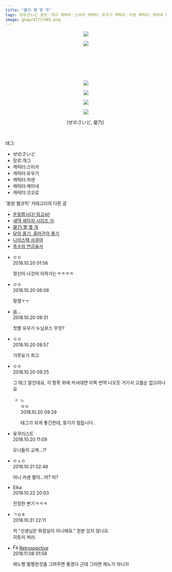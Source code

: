 ```yaml
---
title: "是乃 짤 몇 개"
tags: ぜのさいど 장르：개그 캐릭터：스이카 캐릭터：유우기 캐릭터：카센 캐릭터：케이네 캐릭터：코코로 是乃 동방_웹코믹
image: ghap/4777/001.png
---
```

<div class="article">
<p style="text-align: center; clear: none; float: none;"><img src="{{ site.nasurl }}/ghap/4777/001.png"/></p>
<p style="text-align: center; clear: none; float: none;"><img src="{{ site.nasurl }}/ghap/4777/002.jpg"/></p>
<p style="text-align: center; clear: none; float: none;"><br/></p>
<p style="text-align: center; clear: none; float: none;"><br/></p>
<p style="text-align: center; clear: none; float: none;"><br/></p>
<p style="text-align: center; clear: none; float: none;"><img src="{{ site.nasurl }}/ghap/4777/003.jpg"/></p>
<p style="text-align: center; clear: none; float: none;"><img src="{{ site.nasurl }}/ghap/4777/004.jpg"/></p>
<p style="text-align: center; clear: none; float: none;"><img src="{{ site.nasurl }}/ghap/4777/005.jpg"/></p>
<p style="text-align: center; clear: none; float: none;"><img src="{{ site.nasurl }}/ghap/4777/006.jpg"/></p>
<p style="text-align: center; clear: none; float: none;">[ぜのさいど, 是乃] </p>
<p><br/></p>
</div><div class="tagTrail">
<p>태그: </p>
<ul>
<li>ぜのさいど</li>
<li>장르:개그</li>
<li>캐릭터:스이카</li>
<li>캐릭터:유우기</li>
<li>캐릭터:카센</li>
<li>캐릭터:케이네</li>
<li>캐릭터:코코로</li>
</ul>
</div><div class="another">
<p>'동방 웹코믹' 카테고리의 다른 글</p>
<ul>
<li><a href="/2018-10-24-ghap_4788">운동합시다! 링고씨!</a></li>
<li><a href="/2018-10-21-ghap_4780">새댁 세이자 시리즈 ⑬</a></li>
<li><a href="/2018-10-20-ghap_4777">是乃 짤 몇 개</a></li>
<li><a href="/2018-10-17-ghap_4771">달의 풍기, 홍마관의 풍기</a></li>
<li><a href="/2018-10-09-ghap_4753">나이스택 사쿠야</a></li>
<li><a href="/2018-10-09-ghap_4752">촉수의 연금술사</a></li>
</ul>
</div><div class="cb_module cb_fluid">
<div class="cb_wrt cb_profile">
<div class="comment">
<ul>
<li class="cb_thumb_off" id="comment15358569">
<div class="cb_comment_area">
<div class="cb_info_area">
<div class="cb_section">
<span class="cb_nick_name">ㅇㅇ</span>
</div>
<div class="cb_section">
<span class="cb_date">2018.10.20 01:56 </span>
</div>
</div>
<div class="cb_dsc_comment">
<p class="cb_dsc">
											정신이 나갓어 이작가는ㅋㅋㅋㅋ
										</p>
</div>
</div></li>
<li class="cb_thumb_off" id="comment15358603">
<div class="cb_comment_area">
<div class="cb_info_area">
<div class="cb_section">
<span class="cb_nick_name">ㅇㅇ</span>
</div>
<div class="cb_section">
<span class="cb_date">2018.10.20 06:06 </span>
</div>
</div>
<div class="cb_dsc_comment">
<p class="cb_dsc">
											핑챙ㅜㅜ
										</p>
</div>
</div></li>
<li class="cb_thumb_off" id="comment15358638">
<div class="cb_comment_area">
<div class="cb_info_area">
<div class="cb_section">
<span class="cb_nick_name">음...</span>
</div>
<div class="cb_section">
<span class="cb_date">2018.10.20 08:31 </span>
</div>
</div>
<div class="cb_dsc_comment">
<p class="cb_dsc">
											첫짤 유우기 누님포스 무엇?
										</p>
</div>
</div></li>
<li class="cb_thumb_off" id="comment15358647">
<div class="cb_comment_area">
<div class="cb_info_area">
<div class="cb_section">
<span class="cb_nick_name">ㅇㅇ</span>
</div>
<div class="cb_section">
<span class="cb_date">2018.10.20 08:57 </span>
</div>
</div>
<div class="cb_dsc_comment">
<p class="cb_dsc">
											갸루유기 최고
										</p>
</div>
</div></li>
<li class="cb_thumb_off" id="comment15358656">
<div class="cb_comment_area">
<div class="cb_info_area">
<div class="cb_section">
<span class="cb_nick_name">ㅇㅇ</span>
</div>
<div class="cb_section">
<span class="cb_date">2018.10.20 09:25 </span>
</div>
</div>
<div class="cb_dsc_comment">
<p class="cb_dsc">
											그 태그 말인데요, 각 항목 위에 커서대면 이쪽 번역 나오듯 거기서 고를순 없으려나요
										</p>
</div>
<ul>
<li class="cb_thumb_off" id="comment15358658">
<span class="cb_bu_subnode">ㄴ</span>
<div class="cb_comment_area">
<div class="cb_info_area">
<div class="cb_section">
<span class="cb_nick_name">ㅇㅇ</span>
</div>
<div class="cb_section">
<span class="cb_date">2018.10.20 09:29 </span>
</div>
</div>
<div class="cb_dsc_comment">
<p class="cb_dsc">
																태그가 되게 좋긴한데, 찾기가 힘듭니다..
															</p>
</div>
</div>
</li>
</ul>
</div></li>
<li class="cb_thumb_off" id="comment15358688">
<div class="cb_comment_area">
<div class="cb_info_area">
<div class="cb_section">
<span class="cb_nick_name">윳쿠리스트</span>
</div>
<div class="cb_section">
<span class="cb_date">2018.10.20 11:09 </span>
</div>
</div>
<div class="cb_dsc_comment">
<p class="cb_dsc">
											오니들이 교복...!?
										</p>
</div>
</div></li>
<li class="cb_thumb_off" id="comment15359025">
<div class="cb_comment_area">
<div class="cb_info_area">
<div class="cb_section">
<span class="cb_nick_name">ㅇㅅㅇ</span>
</div>
<div class="cb_section">
<span class="cb_date">2018.10.21 02:48 </span>
</div>
</div>
<div class="cb_dsc_comment">
<p class="cb_dsc">
											아니 카센 팔이...어? 피?
										</p>
</div>
</div></li>
<li class="cb_thumb_off" id="comment15359814">
<div class="cb_comment_area">
<div class="cb_info_area">
<div class="cb_section">
<span class="cb_nick_name">Elka</span>
</div>
<div class="cb_section">
<span class="cb_date">2018.10.22 20:03 </span>
</div>
</div>
<div class="cb_dsc_comment">
<p class="cb_dsc">
											진정한 변기ㅋㅋㅋ
										</p>
</div>
</div></li>
<li class="cb_thumb_off" id="comment15365749">
<div class="cb_comment_area">
<div class="cb_info_area">
<div class="cb_section">
<span class="cb_nick_name">ㄱㅁㅎ</span>
</div>
<div class="cb_section">
<span class="cb_date">2018.10.31 22:11 </span>
</div>
</div>
<div class="cb_dsc_comment">
<p class="cb_dsc">
											저 "선생님은 화장실이 아니에요." 원본 있지 않나요.<br/>
히토미 켜라.
										</p>
</div>
</div></li>
<li class="cb_thumb_off" id="comment15369429">
<div class="cb_comment_area">
<div class="cb_info_area">
<div class="cb_section">
<span class="cb_nick_name"><img alt="Favicon of http://retropective53.tistory.com" height="16" onerror="this.onerror=null;this.parentNode.removeChild(this)" src="http://retropective53.tistory.com/favicon.ico" width="16"/> <a href="http://retropective53.tistory.com" onclick="return openLinkInNewWindow(this)">Retrospective</a></span>
</div>
<div class="cb_section">
<span class="cb_date">2018.11.08 01:58 </span>
</div>
</div>
<div class="cb_dsc_comment">
<p class="cb_dsc">
											제노형 멀쩡한것좀 그려주면 좋겠다 근데 그러면 제노가 아니지
										</p>
</div>
</div></li>
</ul>
</div>
</div><!-- commentList close -->
</div>